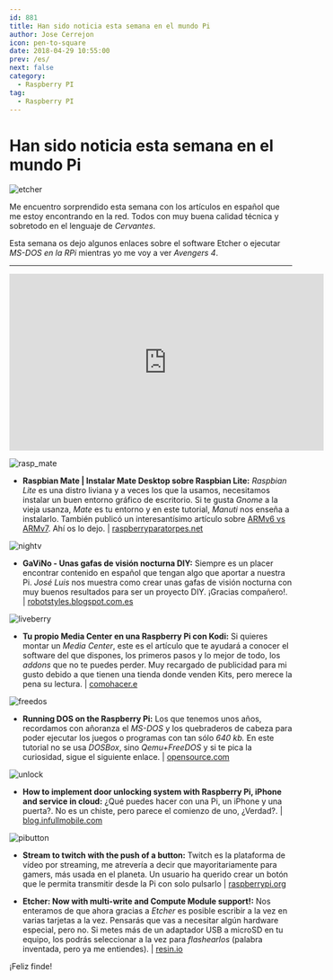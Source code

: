 ```yaml
---
id: 881
title: Han sido noticia esta semana en el mundo Pi
author: Jose Cerrejon
icon: pen-to-square
date: 2018-04-29 10:55:00
prev: /es/
next: false
category:
  - Raspberry PI
tag:
  - Raspberry PI
---
```


# Han sido noticia esta semana en el mundo Pi

![etcher](/images/2018/04/etcher.png)

Me encuentro sorprendido esta semana con los artículos en español que me estoy encontrando en la red. Todos con muy buena calidad técnica y sobretodo en el lenguaje de *Cervantes*.

Esta semana os dejo algunos enlaces sobre el software Etcher o ejecutar *MS-DOS en la RPi* mientras yo me voy a ver *Avengers 4*.

- - -
<iframe width="560" height="315" src="https://www.youtube.com/embed/F_SVE7ZH-Hw" frameborder="0" allow="autoplay; encrypted-media" allowfullscreen></iframe>

![rasp_mate](/images/2018/04/rasp_mate.png)

* **Raspbian Mate | Instalar Mate Desktop sobre Raspbian Lite:** *Raspbian Lite* es una distro liviana y a veces los que la usamos, necesitamos instalar un buen entorno gráfico de escritorio. Si te gusta *Gnome* a la vieja usanza, *Mate* es tu entorno y en este tutorial, *Manuti* nos enseña a instalarlo. También publicó un interesantísimo artículo sobre [ARMv6 vs ARMv7](https://raspberryparatorpes.net/hardware/armv6-vs-armv7/). Ahí os lo dejo. | [raspberryparatorpes.net](https://raspberryparatorpes.net/raspbian-2/raspbian-mate-instalar-mate-desktop-sobre-raspbian-lite/)

![nightv](/images/2018/04/nightv.png)

* **GaViNo - Unas gafas de visión nocturna DIY:** Siempre es un placer encontrar contenido en español que tengan algo que aportar a nuestra Pi. *José Luis* nos muestra como crear unas gafas de visión nocturna con muy buenos resultados para ser un proyecto DIY. ¡Gracias compañero!. | [robotstyles.blogspot.com.es](https://robotstyles.blogspot.com.es/2018/04/gavino-unas-gafas-de-vision-nocturna-diy_19.html)

![liveberry](/images/2018/04/liveberry.png)

* **Tu propio Media Center en una Raspberry Pi con Kodi:** Si quieres montar un *Media Center*, este es el artículo que te ayudará a conocer el software del que dispones, los primeros pasos y lo mejor de todo, los *addons* que no te puedes perder. Muy recargado de publicidad para mi gusto debido a que tienen una tienda donde venden Kits, pero merece la pena su lectura. | [comohacer.e](https://comohacer.eu/media-center-raspberry-pi-kodi/)

![freedos](/images/2018/04/freedos.png)

* **Running DOS on the Raspberry Pi:** Los que tenemos unos años, recordamos con añoranza el *MS-DOS* y los quebraderos de cabeza para poder ejecutar los juegos o programas con tan sólo *640 kb.* En este tutorial no se usa *DOSBox*, sino *Qemu+FreeDOS* y si te pica la curiosidad, sigue el siguiente enlace. | [opensource.com](https://opensource.com/article/18/3/can-you-run-dos-raspberry-pi?sc_cid=70160000001273HAAQ)

![unlock](/images/2018/04/unlock.png)

* **How to implement door unlocking system with Raspberry Pi, iPhone and service in cloud:** ¿Qué puedes hacer con una Pi, un iPhone y una puerta?. No es un chiste, pero parece el comienzo de uno, ¿Verdad?. | [blog.infullmobile.com](https://blog.infullmobile.com/how-to-implement-door-unlocking-system-with-raspberry-pi-iphone-and-service-in-cloud-3f55b76d700a)

![pibutton](/images/2018/04/pibutton.png)

* **Stream to twitch with the push of a button:** Twitch es la plataforma de vídeo por streaming, me atrevería a decir que mayoritariamente para gamers, más usada en el planeta. Un usuario ha querido crear un botón que le permita transmitir desde la Pi con solo pulsarlo | [raspberrypi.org](https://www.raspberrypi.org/blog/tinkernut-twitch-streaming/)

* **Etcher: Now with multi-write and Compute Module support!:** Nos enteramos de que ahora gracias a *Etcher* es posible escribir a la vez en varias tarjetas a la vez. Pensarás que vas a necesitar algún hardware especial, pero no. Si metes más de un adaptador USB a microSD en tu equipo, los podrás seleccionar a la vez para *flashearlos* (palabra inventada, pero ya me entiendes). | [resin.io](https://resin.io/blog/etcher-now-with-multi-write-and-compute-module-support/)





¡Feliz finde!